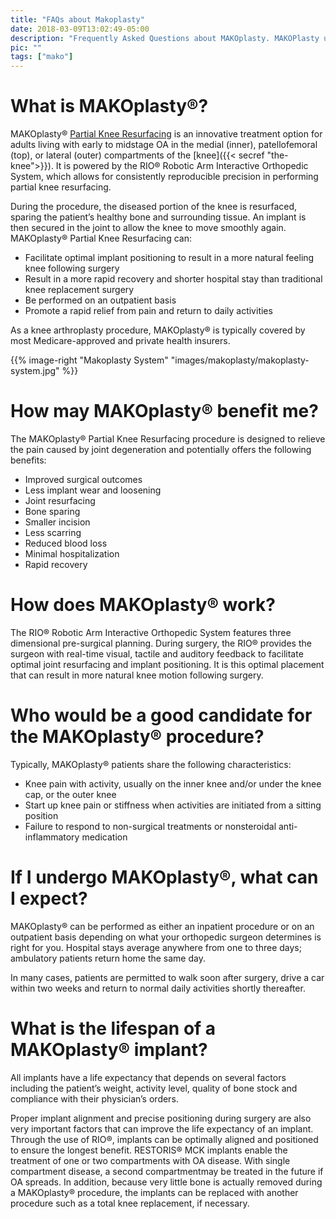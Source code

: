 ```yaml
---
title: "FAQs about Makoplasty"
date: 2018-03-09T13:02:49-05:00
description: "Frequently Asked Questions about MAKOplasty. MAKOPlasty utilizes robot assistance to improve outcomes for patients that require knee replacement surgery."
pic: ""
tags: ["mako"]
---
```


# What is MAKOplasty&reg;?
MAKOplasty&reg; [Partial Knee Resurfacing](https://patients.stryker.com/knee-replacement/procedures/mako-robotic-arm-assisted) is an innovative treatment option for adults living with early to midstage OA in the medial (inner), patellofemoral (top), or lateral (outer) compartments of the [knee]({{< secref "the-knee">}}). It is powered by the RIO&reg; Robotic Arm Interactive Orthopedic System, which allows for consistently reproducible precision in performing partial knee resurfacing.

During the procedure, the diseased portion of the knee is resurfaced, sparing the patient’s healthy bone and surrounding tissue. An implant is then secured in the joint to allow the knee to move smoothly again. MAKOplasty&reg; Partial Knee Resurfacing can:

* Facilitate optimal implant positioning to result in a more natural feeling knee following surgery
* Result in a more rapid recovery and shorter hospital stay than traditional knee replacement surgery
* Be performed on an outpatient basis
* Promote a rapid relief from pain and return to daily activities

As a knee arthroplasty procedure, MAKOplasty&reg; is typically covered by most Medicare-approved and private health insurers.

{{% image-right "Makoplasty System" "images/makoplasty/makoplasty-system.jpg" %}}

# How may MAKOplasty&reg; benefit me?
The MAKOplasty&reg; Partial Knee Resurfacing procedure is designed to relieve the pain caused by joint degeneration and potentially offers the following benefits:

* Improved surgical outcomes
* Less implant wear and loosening
* Joint resurfacing
* Bone sparing
* Smaller incision
* Less scarring
* Reduced blood loss
* Minimal hospitalization
* Rapid recovery

# How does MAKOplasty&reg; work?
The RIO&reg; Robotic Arm Interactive Orthopedic System features three dimensional pre-surgical planning. During surgery, the RIO&reg; provides the surgeon with real-time visual, tactile and auditory feedback to facilitate optimal joint resurfacing and implant positioning. It is this optimal placement that can result in more natural knee motion following surgery.

# Who would be a good candidate for the MAKOplasty&reg; procedure?
Typically, MAKOplasty&reg; patients share the following characteristics:

* Knee pain with activity, usually on the inner knee and/or under the knee cap, or the outer knee
* Start up knee pain or stiffness when activities are initiated from a sitting position
* Failure to respond to non-surgical treatments or nonsteroidal anti-inflammatory medication

# If I undergo MAKOplasty&reg;, what can I expect?
MAKOplasty&reg; can be performed as either an inpatient procedure or on an outpatient basis depending on what your orthopedic surgeon determines is right for you. Hospital stays average anywhere from one to three days; ambulatory patients return home the same day.

In many cases, patients are permitted to walk soon after surgery, drive a car within two weeks and return to normal daily activities shortly thereafter.

# What is the lifespan of a MAKOplasty&reg; implant?
All implants have a life expectancy that depends on several factors including the patient’s weight, activity level, quality of bone stock and compliance with their physician’s orders.

Proper implant alignment and precise positioning during surgery are also very important factors that can improve the life expectancy of an implant. Through the use of RIO&reg;, implants can be optimally aligned and positioned to ensure the longest benefit. RESTORIS&reg; MCK implants enable the treatment of one or two compartments with OA disease. With single compartment disease, a second compartmentmay be treated in the future if OA spreads. In addition, because very little bone is actually removed during a MAKOplasty&reg; procedure, the implants can be replaced with another procedure such as a total knee replacement, if necessary.
